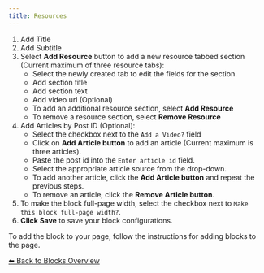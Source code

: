 ```yaml
---
title: Resources
---
```


1. Add Title
2. Add Subtitle
3. Select **Add Resource** button to add a new resource tabbed section (Current maximum of three resource tabs):
   - Select the newly created tab to edit the fields for the section.
   - Add section title
   - Add section text
   - Add video url (Optional)
   - To add an additional resource section, select **Add Resource**
   - To remove a resource section, select **Remove Resource**
4. Add Articles by Post ID (Optional):
   - Select the checkbox next to the `Add a Video?` field
   - Click on **Add Article button** to add an article (Current maximum is three articles).
   - Paste the post id into the `Enter article id` field.
   - Select the appropriate article source from the drop-down.
   - To add another article, click the **Add Article button** and repeat the previous steps.
   - To remove an article, click the **Remove Article button**.
5. To make the block full-page width, select the checkbox next to `Make this block full-page width?`.
6. **Click Save** to save your block configurations.

To add the block to your page, follow the instructions for adding blocks to the page.

[⬅︎ Back to Blocks Overview](/Style-Templates/blocks/general)
